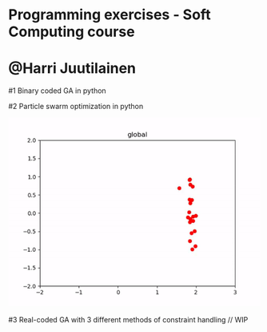 # Programming exercises - Soft Computing course
# @Harri Juutilainen

#1 Binary coded GA in python

#2 Particle swarm optimization in python

![Output sample](https://github.com/Shinpai/SoftComputingCourse/blob/master/pso.gif)

#3 Real-coded GA with 3 different methods of constraint handling // WIP
